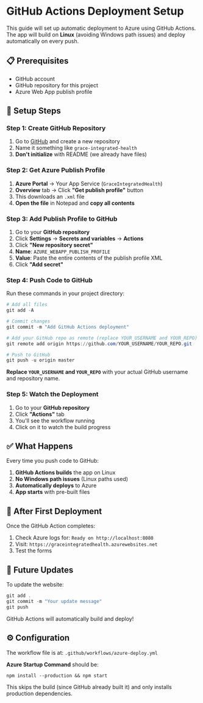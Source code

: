 # GitHub Actions Deployment Setup

This guide will set up automatic deployment to Azure using GitHub Actions. The app will build on **Linux** (avoiding Windows path issues) and deploy automatically on every push.

## 📋 Prerequisites

- GitHub account
- GitHub repository for this project
- Azure Web App publish profile

## 🚀 Setup Steps

### Step 1: Create GitHub Repository

1. Go to [GitHub](https://github.com) and create a new repository
2. Name it something like `grace-integrated-health`
3. **Don't initialize** with README (we already have files)

### Step 2: Get Azure Publish Profile

1. **Azure Portal** → Your App Service (`GraceIntegratedHealth`)
2. **Overview** tab → Click **"Get publish profile"** button
3. This downloads an `.xml` file
4. **Open the file** in Notepad and **copy all contents**

### Step 3: Add Publish Profile to GitHub

1. Go to your **GitHub repository**
2. Click **Settings** → **Secrets and variables** → **Actions**
3. Click **"New repository secret"**
4. **Name**: `AZURE_WEBAPP_PUBLISH_PROFILE`
5. **Value**: Paste the entire contents of the publish profile XML
6. Click **"Add secret"**

### Step 4: Push Code to GitHub

Run these commands in your project directory:

```powershell
# Add all files
git add -A

# Commit changes
git commit -m "Add GitHub Actions deployment"

# Add your GitHub repo as remote (replace YOUR_USERNAME and YOUR_REPO)
git remote add origin https://github.com/YOUR_USERNAME/YOUR_REPO.git

# Push to GitHub
git push -u origin master
```

**Replace `YOUR_USERNAME` and `YOUR_REPO`** with your actual GitHub username and repository name.

### Step 5: Watch the Deployment

1. Go to your **GitHub repository**
2. Click **"Actions"** tab
3. You'll see the workflow running
4. Click on it to watch the build progress

## ✅ What Happens

Every time you push code to GitHub:
1. **GitHub Actions builds** the app on Linux
2. **No Windows path issues** (Linux paths used)
3. **Automatically deploys** to Azure
4. **App starts** with pre-built files

## 🎯 After First Deployment

Once the GitHub Action completes:
1. Check Azure logs for: `Ready on http://localhost:8080`
2. Visit: `https://graceintegratedhealth.azurewebsites.net`
3. Test the forms

## 📝 Future Updates

To update the website:
```powershell
git add .
git commit -m "Your update message"
git push
```

GitHub Actions will automatically build and deploy!

## ⚙️ Configuration

The workflow file is at: `.github/workflows/azure-deploy.yml`

**Azure Startup Command** should be:
```
npm install --production && npm start
```

This skips the build (since GitHub already built it) and only installs production dependencies.

